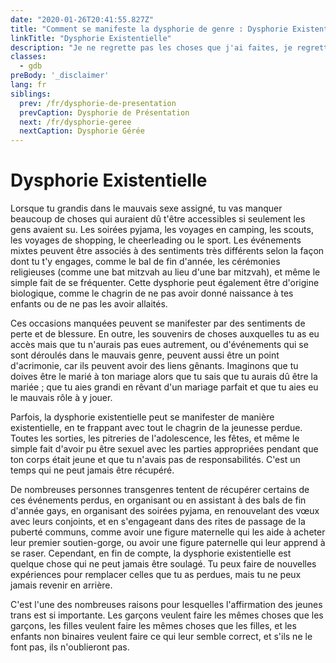 ```yaml
---
date: "2020-01-26T20:41:55.827Z"
title: "Comment se manifeste la dysphorie de genre : Dysphorie Existentielle"
linkTitle: "Dysphorie Existentielle"
description: "Je ne regrette pas les choses que j'ai faites, je regrette les choses que je n'ai pas faites quand j'en avais l'occasion."
classes:
  - gdb
preBody: '_disclaimer'
lang: fr
siblings:
  prev: /fr/dysphorie-de-presentation
  prevCaption: Dysphorie de Présentation
  next: /fr/dysphorie-geree
  nextCaption: Dysphorie Gérée
---
```


# Dysphorie Existentielle

Lorsque tu grandis dans le mauvais sexe assigné, tu vas manquer beaucoup de choses qui auraient dû t'être accessibles si seulement les gens avaient su. Les soirées pyjama, les voyages en camping, les scouts, les voyages de shopping, le cheerleading ou le sport. Les événements mixtes peuvent être associés à des sentiments très différents selon la façon dont tu t'y engages, comme le bal de fin d'année, les cérémonies religieuses (comme une bat mitzvah au lieu d'une bar mitzvah), et même le simple fait de se fréquenter. Cette dysphorie peut également être d'origine biologique, comme le chagrin de ne pas avoir donné naissance à tes enfants ou de ne pas les avoir allaités.

Ces occasions manquées peuvent se manifester par des sentiments de perte et de blessure. En outre, les souvenirs de choses auxquelles tu as eu accès mais que tu n'aurais pas eues autrement, ou d'événements qui se sont déroulés dans le mauvais genre, peuvent aussi être un point d'acrimonie, car ils peuvent avoir des liens gênants. Imaginons que tu doives être le marié à ton mariage alors que tu sais que tu aurais dû être la mariée ; que tu aies grandi en rêvant d'un mariage parfait et que tu aies eu le mauvais rôle à y jouer.

Parfois, la dysphorie existentielle peut se manifester de manière existentielle, en te frappant avec tout le chagrin de la jeunesse perdue. Toutes les sorties, les pitreries de l'adolescence, les fêtes, et même le simple fait d'avoir pu être sexuel avec les parties appropriées pendant que ton corps était jeune et que tu n'avais pas de responsabilités. C'est un temps qui ne peut jamais être récupéré.

De nombreuses personnes transgenres tentent de récupérer certains de ces événements perdus, en organisant ou en assistant à des bals de fin d'année gays, en organisant des soirées pyjama, en renouvelant des vœux avec leurs conjoints, et en s'engageant dans des rites de passage de la puberté communs, comme avoir une figure maternelle qui les aide à acheter leur premier soutien-gorge, ou avoir une figure paternelle qui leur apprend à se raser. Cependant, en fin de compte, la dysphorie existentielle est quelque chose qui ne peut jamais être soulagé. Tu peux faire de nouvelles expériences pour remplacer celles que tu as perdues, mais tu ne peux jamais revenir en arrière.

C'est l'une des nombreuses raisons pour lesquelles l'affirmation des jeunes trans est si importante. Les garçons veulent faire les mêmes choses que les garçons, les filles veulent faire les mêmes choses que les filles, et les enfants non binaires veulent faire ce qui leur semble correct, et s'ils ne le font pas, ils n'oublieront pas.
